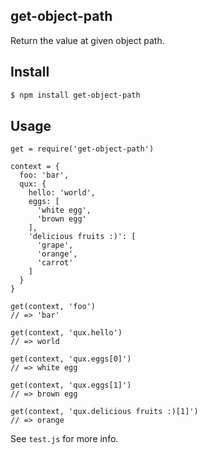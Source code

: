 ## get-object-path

Return the value at given object path.

## Install

```bash
$ npm install get-object-path
```

## Usage

```
get = require('get-object-path')

context = {
  foo: 'bar',
  qux: {
    hello: 'world',
    eggs: [
      'white egg',
      'brown egg'
    ],
    'delicious fruits :)': [
      'grape',
      'orange',
      'carrot'
    ]
  }
}

get(context, 'foo')
// => 'bar'

get(context, 'qux.hello')
// => world

get(context, 'qux.eggs[0]')
// => white egg

get(context, 'qux.eggs[1]')
// => brown egg

get(context, 'qux.delicious fruits :)[1]')
// => orange
```

See `test.js` for more info.
